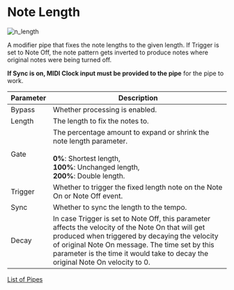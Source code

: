 # Note Length

![n_length](https://blokas.io/images/midihub/pipes/n_length.svg)

A modifier pipe that fixes the note lengths to the given length. If Trigger is set to Note Off, the note pattern gets inverted to produce notes where original notes were being turned off.

**If Sync is on, MIDI Clock input must be provided to the pipe** for the pipe to work.

| Parameter              | Description                        |
| ---------------------- | ---------------------------------- |
| Bypass                 | Whether processing is enabled.     |
| Length                 | The length to fix the notes to.    |
| Gate                   | The percentage amount to expand or shrink the note length parameter. <br/><br/>**0%**: Shortest length,<br/>**100%**: Unchanged length,<br/>**200%**: Double length. |
| Trigger                | Whether to trigger the fixed length note on the Note On or Note Off event. |
| Sync                   | Whether to sync the length to the tempo. |
| Decay                  | In case Trigger is set to Note Off, this parameter affects the velocity of the Note On that will get produced when triggered by decaying the velocity of original Note On message. The time set by this parameter is the time it would take to decay the original Note On velocity to 0. |

<span class="blokas-web-hide">

[List of Pipes](quick-links.md#the-list-of-pipes)

</span>
